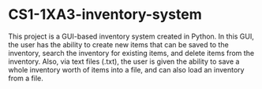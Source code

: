 # CS1-1XA3-inventory-system
This project is a GUI-based inventory system created in Python. In this GUI, the user has the ability to create new items that can be saved to the inventory, search the inventory for existing items, and delete items from the inventory. Also, via text files (.txt), the user is given the ability to save a whole inventory worth of items into a file, and can also load an inventory from a file. 

